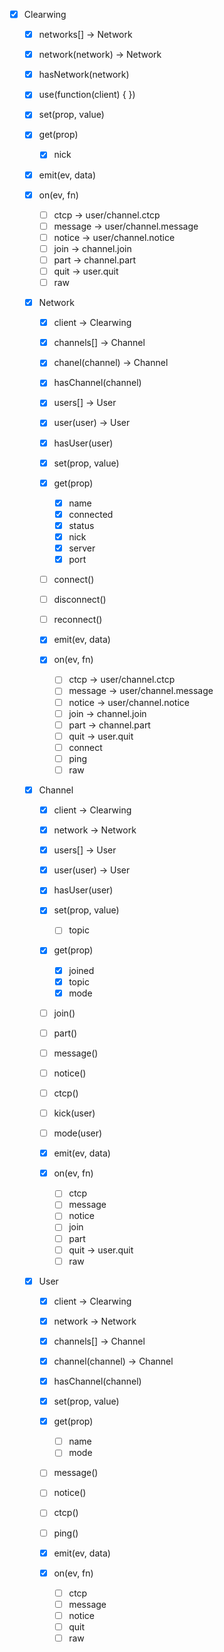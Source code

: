 - [x] Clearwing
  - [x] networks[] -> Network
  - [x] network(network) -> Network
  - [x] hasNetwork(network)

  - [x] use(function(client) { })

  - [x] set(prop, value)
  - [x] get(prop)
    - [x] nick

  - [x] emit(ev, data)
  - [x] on(ev, fn)
    - [ ] ctcp -> user/channel.ctcp
    - [ ] message -> user/channel.message
    - [ ] notice -> user/channel.notice
    - [ ] join -> channel.join
    - [ ] part -> channel.part
    - [ ] quit -> user.quit
    - [ ] raw

  - [x] Network
    - [x] client -> Clearwing

    - [x] channels[] -> Channel
    - [x] chanel(channel) -> Channel
    - [x] hasChannel(channel)

    - [x] users[] -> User
    - [x] user(user) -> User
    - [x] hasUser(user)

    - [x] set(prop, value)
    - [x] get(prop)
      - [x] name
      - [x] connected
      - [x] status
      - [x] nick
      - [x] server
      - [x] port

    - [ ] connect()
    - [ ] disconnect()
    - [ ] reconnect()

    - [x] emit(ev, data)
    - [x] on(ev, fn)
      - [ ] ctcp -> user/channel.ctcp
      - [ ] message -> user/channel.message
      - [ ] notice -> user/channel.notice
      - [ ] join -> channel.join
      - [ ] part -> channel.part
      - [ ] quit -> user.quit
      - [ ] connect
      - [ ] ping
      - [ ] raw

  - [x] Channel
    - [x] client -> Clearwing

    - [x] network -> Network

    - [x] users[] -> User
    - [x] user(user) -> User
    - [x] hasUser(user)

    - [x] set(prop, value)
      - [ ] topic
    - [x] get(prop)
      - [x] joined
      - [x] topic
      - [x] mode

    - [ ] join()
    - [ ] part()
    - [ ] message()
    - [ ] notice()
    - [ ] ctcp()
    - [ ] kick(user)
    - [ ] mode(user)

    - [x] emit(ev, data)
    - [x] on(ev, fn)
      - [ ] ctcp
      - [ ] message
      - [ ] notice
      - [ ] join
      - [ ] part
      - [ ] quit -> user.quit
      - [ ] raw

  - [x] User
    - [x] client -> Clearwing

    - [x] network -> Network

    - [x] channels[] -> Channel
    - [x] channel(channel) -> Channel
    - [x] hasChannel(channel)

    - [x] set(prop, value)
    - [x] get(prop)
      - [ ] name
      - [ ] mode

    - [ ] message()
    - [ ] notice()
    - [ ] ctcp()
    - [ ] ping()

    - [x] emit(ev, data)
    - [x] on(ev, fn)
      - [ ] ctcp
      - [ ] message
      - [ ] notice
      - [ ] quit
      - [ ] raw
